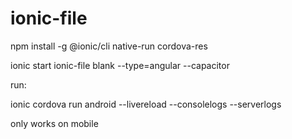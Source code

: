 # ionic-file

npm install -g @ionic/cli native-run cordova-res


ionic start ionic-file blank --type=angular --capacitor

run:

ionic cordova run android --livereload  --consolelogs --serverlogs

only works on mobile
